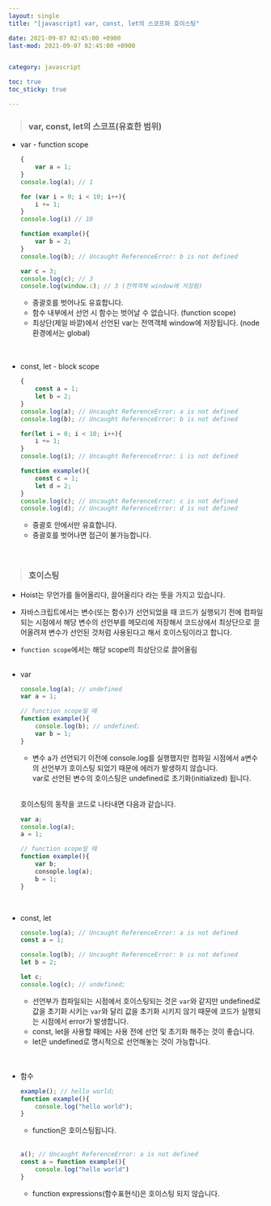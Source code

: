```yaml
---
layout: single
title: "[javascript] var, const, let의 스코프와 호이스팅"

date: 2021-09-07 02:45:00 +0900
last-mod: 2021-09-07 02:45:00 +0900


category: javascript

toc: true 
toc_sticky: true

---
```

> ### var, const, let의 스코프(유효한 범위)

* var - function scope

    ```javascript
    {
        var a = 1;
    }
    console.log(a); // 1

    for (var i = 0; i < 10; i++){
        i += 1;
    }
    console.log(i) // 10

    function example(){
        var b = 2;
    }
    console.log(b); // Uncaught ReferenceError: b is not defined

    var c = 3;
    console.log(c); // 3
    console.log(window.c); // 3 (전역객체 window에 저장됨)
    ```
    * 중괄호를 벗어나도 유효합니다.
    * 함수 내부에서 선언 시 함수는 벗어날 수 없습니다. (function scope)
    * 최상단(제일 바깥)에서 선언된 var는 전역객체 window에 저장됩니다. (node 환경에서는 global)<br><br><br>


* const, let - block scope


    ```javascript
    {
        const a = 1;
        let b = 2;
    }
    console.log(a); // Uncaught ReferenceError: a is not defined
    console.log(b); // Uncaught ReferenceError: b is not defined

    for(let i = 0; i < 10; i++){
        i += 1;
    }
    console.log(i); // Uncaught ReferenceError: i is not defined

    function example(){
        const c = 1;
        let d = 2;
    }
    console.log(c); // Uncaught ReferenceError: c is not defined
    console.log(d); // Uncaught ReferenceError: d is not defined

    ```
    * 중괄호 안에서만 유효합니다.
    * 중괄호를 벗어나면 접근이 불가능합니다.
    <br><br><br>

> ### 호이스팅

* Hoist는 무언가를 들어올리다, 끌어올리다 라는 뜻을 가지고 있습니다.
* 자바스크립트에서는 변수(또는 함수)가 선언되었을 때 코드가 실행되기 전에 컴파일되는 시점에서 해당 변수의 선언부를 메모리에 저장해서 코드상에서 최상단으로 끌어올려져 변수가 선언된 것처럼 사용된다고 해서 호이스팅이라고 합니다.
* `function scope`에서는 해당 scope의 최상단으로 끌어올림
<br><br>
* var
    ```javascript
    console.log(a); // undefined
    var a = 1;

    // function scope일 때
    function example(){
        console.log(b); // undefined;
        var b = 1;
    }
    ```
    * 변수 a가 선언되기 이전에 console.log를 실행했지만 컴파일 시점에서 a변수의 선언부가 호이스팅 되었기 때문에 에러가 발생하지 않습니다.<br>var로 선언된 변수의 호이스팅은 undefined로 초기화(initialized) 됩니다.<br><br>

    호이스팅의 동작을 코드로 나타내면 다음과 같습니다.
    ```javascript
    var a;
    console.log(a);
    a = 1;

    // function scope일 때
    function example(){
        var b;
        consople.log(a);
        b = 1;
    }
    ```
    <br>
* const, let
    ```javascript
    console.log(a); // Uncaught ReferenceError: a is not defined
    const a = 1;

    console.log(b); // Uncaught ReferenceError: b is not defined
    let b = 2;

    let c;
    console.log(c); // undefined;
    ```
    * 선언부가 컴파일되는 시점에서 호이스팅되는 것은 `var`와 같지만 undefined로 값을 초기화 시키는 `var`와 달리 값을 초기화 시키지 않기 때문에 코드가 실행되는 시점에서 error가 발생합니다.
    * const, let을 사용할 때에는 사용 전에 선언 및 초기화 해주는 것이 좋습니다.
    * let은 undefined로 명시적으로 선언해놓는 것이 가능합니다.
    <br><br><br>
* 함수
    ```javascript
    example(); // hello world;
    function example(){
        console.log("hello world"); 
    }
    ```
    * function은 호이스팅됩니다.<br><br>

    ```javascript
    a(); // Uncaught ReferenceError: a is not defined
    const a = function example(){
        console.log("hello world")
    }
    ```
    * function expressions(함수표현식)은 호이스팅 되지 않습니다.